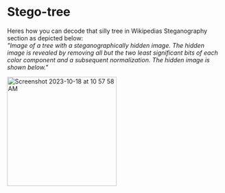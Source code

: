 # Stego-tree
Heres how you can decode that silly tree in Wikipedias Steganography section as depicted below: <br>
*"Image of a tree with a steganographically hidden image. The hidden image is revealed by removing all but the two least significant bits of each color component and a subsequent normalization. The hidden image is shown below."*

<img width="255" alt="Screenshot 2023-10-18 at 10 57 58 AM" src="https://github.com/katstews/Stego-tree/assets/112781868/eb2909be-a041-4168-9585-68474030b29d">
